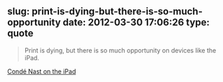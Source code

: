 slug: print-is-dying-but-there-is-so-much-opportunity
date: 2012-03-30 17:06:26
type: quote
---

> Print is dying, but there is so much opportunity on devices like the iPad.

[Condé Nast on the iPad](http://www.justatheory.com/computers/apps/conde-nast-ipad.html)
